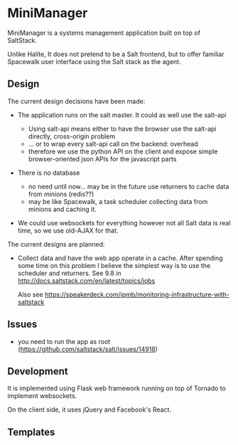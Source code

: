 
# MiniManager

MiniManager is a systems management application built on top
of SaltStack.

Unlike Halite, It does not pretend to be a Salt frontend, but
to offer familiar Spacewalk user interface using the Salt stack
as the agent.

## Design

The current design decisions have been made:

* The application runs on the salt master.
  It could as well use the salt-api
  * Using salt-api means either to have the browser use the salt-api
    directly, cross-origin problem
  * ... or to wrap every salt-api call on the backend: overhead
  * therefore we use the python API on the client and expose simple
    browser-oriented json APIs for the javascript parts

* There is no database
  * no need until now... may be in the future use returners to cache
    data from minions (redis??)
  * may be like Spacewalk, a task scheduler collecting data from
    minions and caching it.

* We could use websockets for everything however not all Salt data is
  real time, so we use old-AJAX for that.

The current designs are planned:

* Collect data and have the web app operate in a cache.
  After spending some time on this problem I believe the simplest way
  is to use the scheduler and returners. See 9.8 in
  http://docs.saltstack.com/en/latest/topics/jobs

  Also see https://speakerdeck.com/ipmb/monitoring-infrastructure-with-saltstack

## Issues

* you need to run the app as root (https://github.com/saltstack/salt/issues/14918)

## Development

It is implemented using Flask web framework running on top of Tornado
to implement websockets.

On the client side, it uses jQuery and Facebook's React.

## Templates

